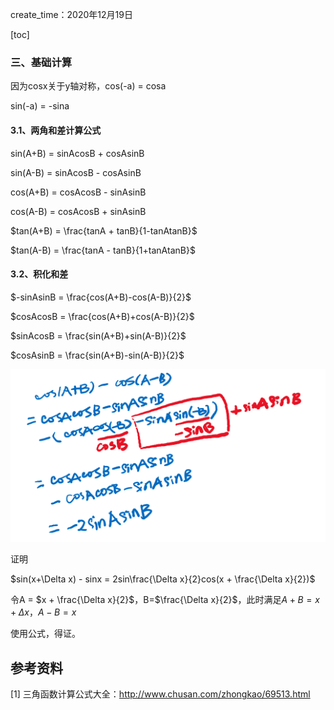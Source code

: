 create_time：2020年12月19日

[toc]

### 三、基础计算

因为cosx关于y轴对称，cos(-a) = cosa 

sin(-a) = -sina



#### 3.1、两角和差计算公式

sin(A+B) = sinAcosB + cosAsinB

sin(A-B) = sinAcosB - cosAsinB

cos(A+B) = cosAcosB - sinAsinB

cos(A-B) = cosAcosB + sinAsinB

$tan(A+B) = \frac{tanA + tanB}{1-tanAtanB}$

$tan(A-B) = \frac{tanA - tanB}{1+tanAtanB}$



#### 3.2、积化和差

$-sinAsinB = \frac{cos(A+B)-cos(A-B)}{2}$

$cosAcosB = \frac{cos(A+B)+cos(A-B)}{2}$

$sinAcosB = \frac{sin(A+B)+sin(A-B)}{2}$

$cosAsinB = \frac{sin(A+B)-sin(A-B)}{2}$

![image-20201223221409439](.\images\三角函数的证明.jpg)

证明

$sin(x+\Delta x) - sinx = 2sin\frac{\Delta x}{2}cos(x + \frac{\Delta x}{2})$

令A = $x + \frac{\Delta x}{2}$，B=$\frac{\Delta x}{2}$，此时满足$A+B = x+\Delta x$，$A-B = x$

使用公式，得证。





## 参考资料

[1] 三角函数计算公式大全：http://www.chusan.com/zhongkao/69513.html